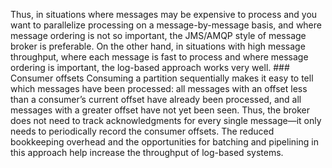 Thus, in situations where messages may be expensive to process and you want to parallelize
processing on a message-by-message basis, and where message ordering is not so important, the
JMS/AMQP style of message broker is preferable. On the other hand, in situations with high message
throughput, where each message is fast to process and where message ordering is important, the
log-based approach works very well. ### Consumer offsets 
Consuming a partition sequentially makes it easy to tell which messages have been processed: all
messages with an offset less than a consumer’s current offset have already been processed, and all
messages with a greater offset have not yet been seen. Thus, the broker does not need to track
acknowledgments for every single message—it only needs to periodically record the consumer
offsets. The reduced bookkeeping overhead and the opportunities for batching and pipelining in this
approach help increase the throughput of log-based systems.